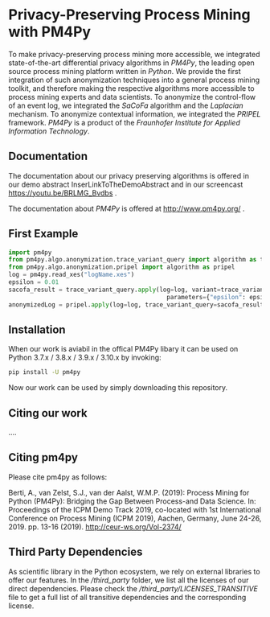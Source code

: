 
# Privacy-Preserving Process Mining with PM4Py
To make privacy-preserving process mining more accessible, we integrated state-of-the-art differential privacy algorithms in *PM4Py*, the leading open source process mining platform written in *Python*. We provide the first integration of such anonymization techniques into a general process mining toolkit, and therefore making the respective algorithms more accessible to process mining experts and data scientists. To anonymize the control-flow of an event log, we integrated the *SaCoFa* algorithm and the *Laplacian* mechanism. To anonymize contextual information, we integrated the *PRIPEL* framework. *PM4Py* is a product of the *Fraunhofer Institute for Applied Information Technology*.

## Documentation

The documentation about our privacy preserving algorithms is offered in our demo abstract InserLinkToTheDemoAbstract and in our screencast https://youtu.be/BRLMG_Bvdbs .

The documentation about *PM4Py* is offered at http://www.pm4py.org/ .

## First Example

```python
import pm4py
from pm4py.algo.anonymization.trace_variant_query import algorithm as trace_variant_query
from pm4py.algo.anonymization.pripel import algorithm as pripel
log = pm4py.read_xes("logName.xes")
epsilon = 0.01
sacofa_result = trace_variant_query.apply(log=log, variant=trace_variant_query.Variants.SACOFA, 
                                            parameters={"epsilon": epsilon, "k": 15, "p": 20})
anonymizedLog = pripel.apply(log=log, trace_variant_query=sacofa_result, epsilon=epsilon)
```

## Installation

When our work is aviabil in the offical PM4Py libary it can be used on Python 3.7.x / 3.8.x / 3.9.x / 3.10.x by invoking:
```bash
pip install -U pm4py
```

Now our work can be used by simply downloading this repository.
## Citing our work
....

## Citing pm4py
Please cite pm4py as follows:

Berti, A., van Zelst, S.J., van der Aalst, W.M.P. (2019): Process Mining for Python (PM4Py): Bridging the Gap Between Process-and Data Science. In: Proceedings of the ICPM Demo Track 2019, co-located with 1st International Conference on Process Mining (ICPM 2019), Aachen, Germany, June 24-26, 2019. pp. 13-16 (2019). http://ceur-ws.org/Vol-2374/

## Third Party Dependencies
As scientific library in the Python ecosystem, we rely on external libraries to offer our features.
In the */third_party* folder, we list all the licenses of our direct dependencies.
Please check the */third_party/LICENSES_TRANSITIVE* file to get a full list of all transitive dependencies and the corresponding license.
